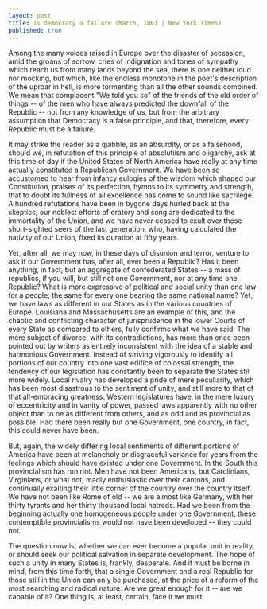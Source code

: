 ```yaml
---
layout: post
title: Is democracy a failure (March, 1861 | New York Times)
published: true
---
```



Among the many voices raised in Europe over the disaster of secession, amid the groans of sorrow, cries of indignation and tones of sympathy which reach us from many lands beyond the sea, there is one neither loud nor mocking, but which, like the endless monotone in the poet's description of the uproar in hell, is more tormenting than all the other sounds combined. We mean that complacent "We told you so" of the friends of the old order of things -- of the men who have always predicted the downfall of the Republic -- not from any knowledge of us, but from the arbitrary assumption that Democracy is a false principle, and that, therefore, every Republic must be a failure.

It may strike the reader as a quibble, as an absurdity, or as a falsehood, should we, in refutation of this principle of absolutiism and oligarchy, ask at this time of day if the United States of North America have really at any time actually constituted a Republican Government. We have been so accustomed to hear from infancy eulogies of the wisdom which shaped our Constitution, praises of its perfection, hymns to its symmetry and strength, that to doubt its fullness of all excellence has come to sound like sacrilege. A hundred refutations have been in bygone days hurled back at the skeptics; our noblest efforts of oratory and song are dedicated to the immortality of the Union, and we have never ceased to exult over those short-sighted seers of the last generation, who, having calculated the nativity of our Union, fixed its duration at fifty years.

Yet, after all, we may now, in these days of disunion and terror, venture to ask if our Government has, after all, ever been a Republic? Has it been anything, in fact, but an aggregate of confederated States -- a mass of republics, if you will, but still not one Government, nor at any time one Republic? What is more expressive of political and social unity than one law for a people; the same for every one bearing the same national name? Yet, we have laws as different in our States as in the various countries of Europe. Louisiana and Massachusetts are an example of this, and the chaotic and conflicting character of jurisprudence in the lower Courts of every State as compared to others, fully confirms what we have said. The mere subject of divorce, with its contradictions, has more than once been pointed out by writers as entirely inconsistent with the idea of a stable and harmonious Government. Instead of striving vigorously to identify all portions of our country into one vast edifice of colossal strength, the tendency of our legislation has constantly been to separate the States still more widely. Local rivalry has developed a pride of mere peculiarity, which has been most disastrous to the sentiment of unity, and still more to that of that all-embracing greatness. Western legislatures have, in the mere luxury of eccentricity and in vanity of power, passed laws apparently with no other object than to be as different from others, and as odd and as provincial as possible. Had there been really but one Government, one country, in fact, this could never have been.

But, again, the widely differing local sentiments of different portions of America have been at melancholy or disgraceful variance for years from the feelings which should have existed under one Government. In the South this provincialism has run riot. Men have not been Americans, but Carolinians, Virginians, or what not, madly enthusiastic over their cantons, and continually exalting their little corner of the country over the country itself. We have not been like Rome of old -- we are almost like Germany, with her thirty tyrants and her thirty thousand local hatreds. Had we been from the beginning actually one homogeneous people under one Government, these contemptible provincialisms would not have been developed -- they could not.

The question now is, whether we can ever become a popular unit in reality, or should seek our political salvation in separate development. The hope of such a unity in many States is, frankly, desperate. And it must be borne in mind, from this time forth, that a single Government and a real Republic for those still in the Union can only be purchased, at the price of a reform of the most searching and radical nature. Are we great enough for it -- are we capable of it? One thing is, at least, certain, face it we must.
